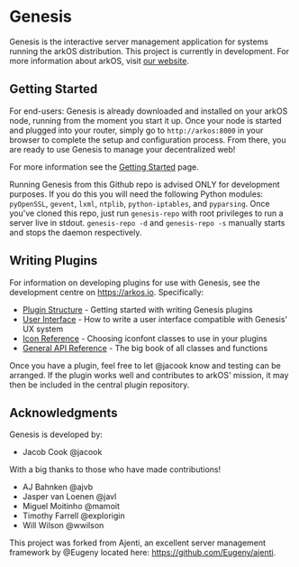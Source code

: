# Genesis

Genesis is the interactive server management application for systems running the arkOS distribution. This project is currently in development. For more information about arkOS, visit [our website](https://arkos.io).


## Getting Started
For end-users: Genesis is already downloaded and installed on your arkOS node, running from the moment you start it up. Once your node is started and plugged into your router, simply go to `http://arkos:8000` in your browser to complete the setup and configuration process. From there, you are ready to use Genesis to manage your decentralized web!

For more information see the [Getting Started](http://arkos.io/doc/getting-started/) page.

Running Genesis from this Github repo is advised ONLY for development purposes. If you do this you will need the following Python modules: `pyOpenSSL`, `gevent`, `lxml`, `ntplib`, `python-iptables`, and `pyparsing`. Once you've cloned this repo, just run `genesis-repo` with root privileges to run a server live in stdout. `genesis-repo -d` and `genesis-repo -s` manually starts and stops the daemon respectively.


## Writing Plugins
For information on developing plugins for use with Genesis, see the development centre on https://arkos.io. Specifically:

* [Plugin Structure](http://arkos.io/dev/genesis/plugstruct) - Getting started with writing Genesis plugins
* [User Interface](http://arkos.io/dev/genesis/ux) - How to write a user interface compatible with Genesis' UX system
* [Icon Reference](http://arkos.io/dev/genesis/iconref) - Choosing iconfont classes to use in your plugins
* [General API Reference](http://arkos.io/dev/genesis/api) - The big book of all classes and functions

Once you have a plugin, feel free to let @jacook know and testing can be arranged. If the plugin works well and contributes to arkOS' mission, it may then be included in the central plugin repository.


## Acknowledgments
Genesis is developed by:
* Jacob Cook @jacook

With a big thanks to those who have made contributions!
* AJ Bahnken @ajvb
* Jasper van Loenen @javl
* Miguel Moitinho @mamoit
* Timothy Farrell @explorigin
* Will Wilson @wwilson

This project was forked from Ajenti, an excellent server management framework by @Eugeny located here: https://github.com/Eugeny/ajenti.

